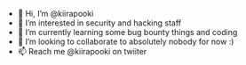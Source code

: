 - 👋 Hi, I’m @kiirapooki
- 👀 I’m interested in security and hacking staff
- 🌱 I’m currently learning some bug bounty things and coding
- 💞️ I’m looking to collaborate to absolutely nobody for now :)
- 📫 Reach me @kiirapooki on twiiter

<!---
kiirapooki/kiirapooki is a ✨ special ✨ repository because its `README.md` (this file) appears on your GitHub profile.
You can click the Preview link to take a look at your changes.
--->
